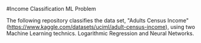 #Income Classification ML Problem 

The following repository classifies the data set, "Adults Census Income" (https://www.kaggle.com/datasets/uciml/adult-census-income), using two Machine Learning technics. Logarithmic Regression and Neural Networks. 
